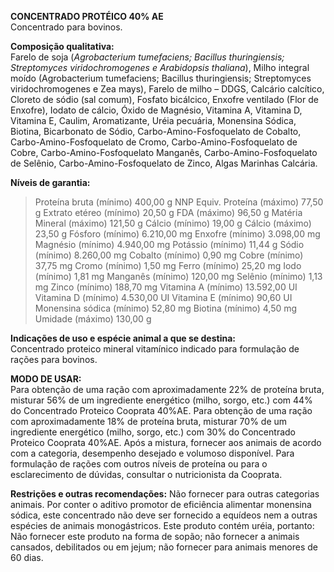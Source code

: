 ﻿**CONCENTRADO PROTÉICO 40% AE**                                                   
Concentrado para bovinos.

**Composição qualitativa:**                                                                  
Farelo de soja (*Agrobacterium tumefaciens; Bacillus thuringiensis; Streptomyces viridochromogenes e Arabidopsis thaliana*), Milho integral moído (Agrobacterium tumefaciens; Bacillus thuringiensis; Streptomyces viridochromogenes e Zea mays), Farelo de milho – DDGS, Calcário calcítico, Cloreto de sódio (sal comum), Fosfato bicálcico, Enxofre ventilado (Flor de Enxofre), Iodato de cálcio, Óxido de Magnésio, Vitamina A, Vitamina D, Vitamina E, Caulim, Aromatizante, Uréia pecuária, Monensina Sódica, Biotina, Bicarbonato de Sódio, Carbo-Amino-Fosfoquelato de Cobalto, Carbo-Amino-Fosfoquelato de Cromo, Carbo-Amino-Fosfoquelato de Cobre, Carbo-Amino-Fosfoquelato Manganês, Carbo-Amino-Fosfoquelato de Selênio, Carbo-Amino-Fosfoquelato de Zinco, Algas Marinhas Calcária.

**Níveis de garantia:**
>Proteína bruta (mínimo) 400,00 g
>NNP Equiv. Proteína (máximo) 77,50 g
>Extrato etéreo (mínimo) 20,50 g
>FDA (máximo) 96,50 g
>Matéria Mineral (máximo) 121,50 g
>Cálcio (mínimo) 19,00 g
>Cálcio (máximo) 23,50 g
>Fósforo (mínimo) 6.210,00 mg
>Enxofre (mínimo) 3.098,00 mg
>Magnésio (mínimo) 4.940,00 mg
>Potássio (mínimo) 11,44 g
>Sódio (mínimo) 8.260,00 mg
>Cobalto (mínimo) 0,90 mg
>Cobre (mínimo) 37,75 mg
>Cromo (mínimo) 1,50 mg
>Ferro (mínimo) 25,20 mg
>Iodo (mínimo) 1,81 mg
>Manganês (mínimo) 120,00 mg
>Selênio (mínimo) 1,13 mg
>Zinco (mínimo) 188,70 mg
>Vitamina A (mínimo) 13.592,00 UI
>Vitamina D (mínimo) 4.530,00 UI
>Vitamina E (mínimo) 90,60 UI
>Monensina sódica (mínimo) 52,80 mg
>Biotina (mínimo) 4,50 mg
>Umidade (máximo) 130,00 g

**Indicações de uso e espécie animal a que se destina:**                                                                                 
Concentrado proteico mineral vitamínico indicado para formulação de rações para bovinos.

**MODO DE USAR:**                                                                
Para obtenção de uma ração com aproximadamente 22% de proteína bruta, misturar 56% de um ingrediente energético (milho, sorgo, etc.) com 44% do Concentrado Proteico Cooprata 40%AE. Para obtenção de uma ração com aproximadamente 18% de proteína bruta, misturar 70% de um ingrediente energético (milho, sorgo, etc.) com 30% do Concentrado Proteico Cooprata 40%AE. Após a mistura, fornecer aos animais de acordo com a categoria, desempenho desejado e volumoso disponível. Para formulação de rações com outros níveis de proteína ou para o esclarecimento de dúvidas, consultar o nutricionista da Cooprata.

**Restrições e outras recomendações:**
Não fornecer para outras categorias animais. Por conter o aditivo promotor de eficiência alimentar monensina sódica, este concentrado não deve ser fornecido a equídeos nem a outras espécies de animais monogástricos. Este produto contém uréia, portanto: Não fornecer este produto na forma de sopão; não fornecer a animais cansados, debilitados ou em jejum; não fornecer para animais menores de 60 dias.


